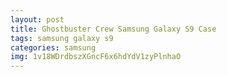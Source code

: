 ```yaml
---
layout: post
title: Ghostbuster Crew Samsung Galaxy S9 Case
tags: samsung galaxy s9
categories: samsung
img: 1v18WDrdbszXGncF6x6hdYdV1zyPlnhaO
---
```

